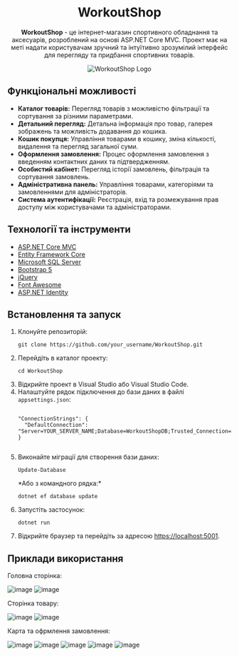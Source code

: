 <h1 align="center">WorkoutShop</h1>

<p align="center">
  <strong>WorkoutShop</strong> - це інтернет-магазин спортивного обладнання та аксесуарів, розроблений на основі ASP.NET Core MVC. Проект має на меті надати користувачам зручний та інтуїтивно зрозумілий інтерфейс для перегляду та придбання спортивних товарів.
</p>

<p align="center">
  <img src="https://th.bing.com/th/id/OIP.5DpZoMomv2rQPqO6e61CwQHaHa?w=200&h=200&c=7&r=0&o=5&dpr=1.3&pid=1.7" alt="WorkoutShop Logo" class="d-inline-block align-top">
</p>

<h2>Функціональні можливості</h2>

<ul>
  <li><strong>Каталог товарів:</strong> Перегляд товарів з можливістю фільтрації та сортування за різними параметрами.</li>
  <li><strong>Детальний перегляд:</strong> Детальна інформація про товар, галерея зображень та можливість додавання до кошика.</li>
  <li><strong>Кошик покупця:</strong> Управління товарами в кошику, зміна кількості, видалення та перегляд загальної суми.</li>
  <li><strong>Оформлення замовлення:</strong> Процес оформлення замовлення з введенням контактних даних та підтвердженням.</li>
  <li><strong>Особистий кабінет:</strong> Перегляд історії замовлень, фільтрація та сортування замовлень.</li>
  <li><strong>Адміністративна панель:</strong> Управління товарами, категоріями та замовленнями для адміністраторів.</li>
  <li><strong>Система аутентифікації:</strong> Реєстрація, вхід та розмежування прав доступу між користувачами та адміністраторами.</li>
</ul>

<h2>Технології та інструменти</h2>

<ul>
  <li><a href="https://docs.microsoft.com/aspnet/core/?view=aspnetcore-6.0" target="_blank">ASP.NET Core MVC</a></li>
  <li><a href="https://docs.microsoft.com/ef/core/" target="_blank">Entity Framework Core</a></li>
  <li><a href="https://www.microsoft.com/sql-server" target="_blank">Microsoft SQL Server</a></li>
  <li><a href="https://getbootstrap.com/" target="_blank">Bootstrap 5</a></li>
  <li><a href="https://jquery.com/" target="_blank">jQuery</a></li>
  <li><a href="https://fontawesome.com/" target="_blank">Font Awesome</a></li>
  <li><a href="https://docs.microsoft.com/aspnet/core/security/authentication/identity" target="_blank">ASP.NET Identity</a></li>
</ul>

<h2>Встановлення та запуск</h2>

<ol>
  <li>Клонуйте репозиторій:
    <pre><code>git clone https://github.com/your_username/WorkoutShop.git</code></pre>
  </li>
  <li>Перейдіть в каталог проекту:
    <pre><code>cd WorkoutShop</code></pre>
  </li>
  <li>Відкрийте проект в Visual Studio або Visual Studio Code.</li>
  <li>Налаштуйте рядок підключення до бази даних в файлі <code>appsettings.json</code>:
    <pre><code>
"ConnectionStrings": {
  "DefaultConnection": "Server=YOUR_SERVER_NAME;Database=WorkoutShopDB;Trusted_Connection=True;MultipleActiveResultSets=true"
}
    </code></pre>
  </li>
  <li>Виконайте міграції для створення бази даних:
    <pre><code>Update-Database</code></pre>
    *Або з командного рядка:*
    <pre><code>dotnet ef database update</code></pre>
  </li>
  <li>Запустіть застосунок:
    <pre><code>dotnet run</code></pre>
  </li>
  <li>Відкрийте браузер та перейдіть за адресою <a href="https://localhost:5001" target="_blank">https://localhost:5001</a>.</li>
</ol>


<h2>Приклади використання</h2>

<p>Головна сторінка:</p>

<p align="center">
  
![image](https://github.com/user-attachments/assets/c352445b-5ab2-4fee-a50d-49fc8de68132)
![image](https://github.com/user-attachments/assets/7776e12f-c304-4cda-a79e-7eb8cb4a7667)
</p>

<p>Сторінка товару:</p>

<p align="center">

![image](https://github.com/user-attachments/assets/bf4856e6-da0b-459c-8155-d6662c5f6641)
![image](https://github.com/user-attachments/assets/fb80c6a7-95ae-42ba-ad06-974a195d1a48)
</p>

<p>Карта та офрмлення замовлення:</p>

<p align="center">
  
![image](https://github.com/user-attachments/assets/a9f53e12-04da-4d64-8039-8a6f1002b89f)
![image](https://github.com/user-attachments/assets/fdaafadf-ca19-4460-9aed-db12a0b9c47f)
![image](https://github.com/user-attachments/assets/4552dbdc-b3b1-48d2-919c-34d22d8a4b8e)
![image](https://github.com/user-attachments/assets/3da182fb-7914-4e34-840a-dbe9f2f00472)
![image](https://github.com/user-attachments/assets/16ed9494-2773-4110-abc4-e214c7279ab9)
</p>








